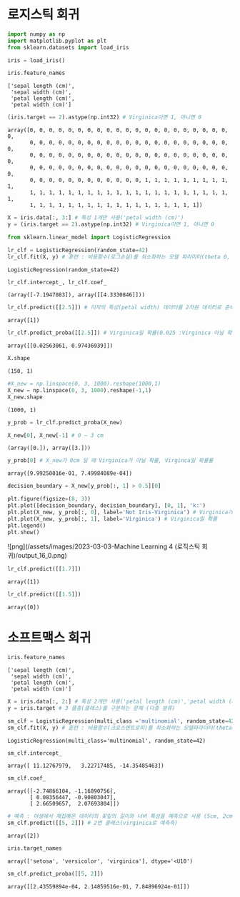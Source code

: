 # 로지스틱 회귀


```python
import numpy as np
import matplotlib.pyplot as plt
from sklearn.datasets import load_iris
```


```python
iris = load_iris()
```


```python
iris.feature_names
```




    ['sepal length (cm)',
     'sepal width (cm)',
     'petal length (cm)',
     'petal width (cm)']




```python
(iris.target == 2).astype(np.int32) # Virginica이면 1, 아니면 0
```




    array([0, 0, 0, 0, 0, 0, 0, 0, 0, 0, 0, 0, 0, 0, 0, 0, 0, 0, 0, 0, 0, 0,
           0, 0, 0, 0, 0, 0, 0, 0, 0, 0, 0, 0, 0, 0, 0, 0, 0, 0, 0, 0, 0, 0,
           0, 0, 0, 0, 0, 0, 0, 0, 0, 0, 0, 0, 0, 0, 0, 0, 0, 0, 0, 0, 0, 0,
           0, 0, 0, 0, 0, 0, 0, 0, 0, 0, 0, 0, 0, 0, 0, 0, 0, 0, 0, 0, 0, 0,
           0, 0, 0, 0, 0, 0, 0, 0, 0, 0, 0, 0, 1, 1, 1, 1, 1, 1, 1, 1, 1, 1,
           1, 1, 1, 1, 1, 1, 1, 1, 1, 1, 1, 1, 1, 1, 1, 1, 1, 1, 1, 1, 1, 1,
           1, 1, 1, 1, 1, 1, 1, 1, 1, 1, 1, 1, 1, 1, 1, 1, 1, 1])




```python
X = iris.data[:, 3:] # 특성 1개만 사용('petal width (cm)')
y = (iris.target == 2).astype(np.int32) # Virginica이면 1, 아니면 0
```


```python
from sklearn.linear_model import LogisticRegression

lr_clf = LogisticRegression(random_state=42)
lr_clf.fit(X, y) # 훈련 : 비용함수(로그손실)를 최소화하는 모델 파라미터(theta 0, 1)를 찾기
```




    LogisticRegression(random_state=42)




```python
lr_clf.intercept_, lr_clf.coef_
```




    (array([-7.1947083]), array([[4.3330846]]))




```python
lr_clf.predict([[2.5]]) # 미지의 특성(petal width) 데이터를 2차원 데이터로 준비비
```




    array([1])




```python
lr_clf.predict_proba([[2.5]]) # Virginica일 확률(0.025 :Virginica 아닐 확률, 0.97:Virginica일 확률률)
```




    array([[0.02563061, 0.97436939]])




```python
X.shape
```




    (150, 1)




```python
#X_new = np.linspace(0, 3, 1000).reshape(1000,1)
X_new = np.linspace(0, 3, 1000).reshape(-1,1)
X_new.shape
```




    (1000, 1)




```python
y_prob = lr_clf.predict_proba(X_new)
```


```python
X_new[0], X_new[-1] # 0 ~ 3 cm 
```




    (array([0.]), array([3.]))




```python
y_prob[0] # X_new가 0cm 일 때 Virginica가 아닐 확률, Virginca일 확률률
```




    array([9.99250016e-01, 7.49984089e-04])




```python
decision_boundary = X_new[y_prob[:, 1] > 0.5][0]
```


```python
plt.figure(figsize=(8, 3))
plt.plot([decision_boundary, decision_boundary], [0, 1], 'k:')
plt.plot(X_new, y_prob[:, 0], label='Not Iris-Virginica') # Virginica가 아닐 확률
plt.plot(X_new, y_prob[:, 1], label='Virginica') # Virginica일 확률
plt.legend()
plt.show()
```


    
![png](/assets/images/2023-03-03-Machine Learning 4 (로직스틱 회귀)/output_16_0.png)
    



```python
lr_clf.predict([[1.7]])
```




    array([1])




```python
lr_clf.predict([[1.5]])
```




    array([0])



# 소프트맥스 회귀


```python
iris.feature_names
```




    ['sepal length (cm)',
     'sepal width (cm)',
     'petal length (cm)',
     'petal width (cm)']




```python
X = iris.data[:, 2:] # 특성 2개만 사용('petal length (cm)','petal width (cm))
y = iris.target # 3 품종(클래스)를 구분하는 문제 (다중 분류)
```


```python
sm_clf = LogisticRegression(multi_class ='multinomial', random_state=42)
sm_clf.fit(X, y) # 훈련 : 비용함수(크로스엔트로피)를 최소화하는 모델파라미터(theta 0, theta1, theta 2)*3 형태의 행렬을 찾기
```




    LogisticRegression(multi_class='multinomial', random_state=42)




```python
sm_clf.intercept_
```




    array([ 11.12767979,   3.22717485, -14.35485463])




```python
sm_clf.coef_
```




    array([[-2.74866104, -1.16890756],
           [ 0.08356447, -0.90803047],
           [ 2.66509657,  2.07693804]])




```python
# 예측 : 야생에서 채집해온 데이터의 꽃잎의 길이와 너비 특성을 예측으로 사용 (5cm, 2cm)
sm_clf.predict([[5, 2]]) # 2번 클래스(virginica로 예측측)
```




    array([2])




```python
iris.target_names
```




    array(['setosa', 'versicolor', 'virginica'], dtype='<U10')




```python
sm_clf.predict_proba([[5, 2]])
```




    array([[2.43559894e-04, 2.14859516e-01, 7.84896924e-01]])


